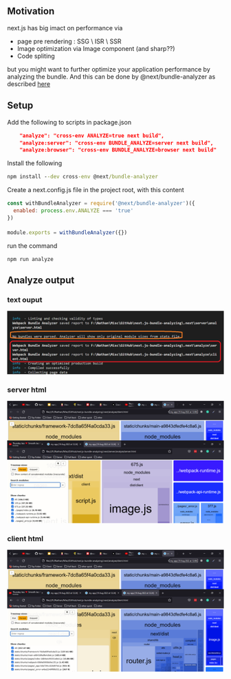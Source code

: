 <h2>Motivation</h2>
next.js has big imact on performance via
<ul>
<li>page pre rendering : SSG \ ISR \ SSR</li>
<li>Image optimization via Image component (and sharp??)</li>
<li>Code spliting</li>
</ul>

but you might want to further optimize your application performance by analyzing the bundle. And this can be done by @next/bundle-analyzer as described <a href='https://flaviocopes.com/nextjs-analyze-app-bundle/'>here</a>


<h2>Setup</h2>

Add the following to scripts in package.json

```json
    "analyze": "cross-env ANALYZE=true next build",
    "analyze:server": "cross-env BUNDLE_ANALYZE=server next build",
    "analyze:browser": "cross-env BUNDLE_ANALYZE=browser next build"
```    

Install the following 

```cmd
npm install --dev cross-env @next/bundle-analyzer
```

Create a next.config.js file in the project root, with this content

```js
const withBundleAnalyzer = require('@next/bundle-analyzer')({
  enabled: process.env.ANALYZE === 'true'
})

module.exports = withBundleAnalyzer({})

```

 run the command

 ```
npm run analyze 
 ```

<h2>Analyze output</h2>

<h3>text ouput</h3>

 ![output-text](./figs/npm-run-analyze-output-text.png)


 <h3>server html</h3>

![server-html](./figs/analyze-server-html.png)


<h3>client html</h3>
 
![client-html](./figs/analyze-client-html.png)

